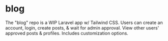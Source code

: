 # blog
The "blog" repo is a WIP Laravel app w/ Tailwind CSS. Users can create an account, login, create posts, &amp; wait for admin approval. View other users' approved posts &amp; profiles. Includes customization options.

